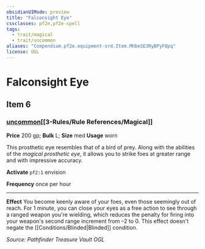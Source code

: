 ```yaml
---
obsidianUIMode: preview
title: "Falconsight Eye"
cssclasses: pf2e,pf2e-spell
tags:
  - trait/magical
  - trait/uncommon
aliases: "Compendium.pf2e.equipment-srd.Item.MhbeSE3RyBPyFQpq"
license: OGL
---
```

# Falconsight Eye
## Item 6
### [uncommon](uncommon.md "Uncommon Rarity Trait")[[3-Rules/Rule References/Magical]]


**Price** 200 gp; 
**Bulk** L; **Size** med
**Usage** worn

This prosthetic eye resembles that of a bird of prey. Along with the abilities of the _magical prosthetic eye_, it allows you to strike foes at greater range and with impressive accuracy.

**Activate** `pf2:1` envision

**Frequency** once per hour

* * *

**Effect** You become keenly aware of your foes, even those seemingly out of reach. For 1 minute, you can close your eyes as a free action to see through a ranged weapon you're wielding, which reduces the penalty for firing into your weapon's second range increment from –2 to 0. This effect doesn't negate the [[Conditions/Blinded|Blinded]] condition.

*Source: Pathfinder Treasure Vault*
*OGL*